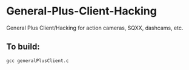 # General-Plus-Client-Hacking
General Plus Client/Hacking for action cameras, SQXX, dashcams, etc.

## To build:
```
gcc generalPlusClient.c
```
